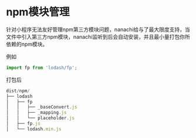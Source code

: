 # npm模块管理
针对小程序无法友好管理npm第三方模块问题，nanachi给与了最大限度支持，当文件中引入第三方npm模块，nanachi监听到后会自动安装，并且最小量打包你所依赖的npm模块。

例如
```jsx
import fp from 'lodash/fp';
```
打包后
```jsx
dist/npm/
├── lodash
│   ├── fp
│   │   ├── _baseConvert.js
│   │   ├── _mapping.js
│   │   └── placeholder.js
│   ├── fp.js
│   └── lodash.min.js
```


